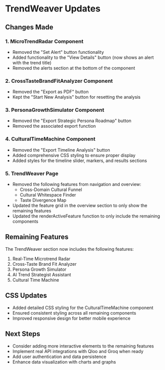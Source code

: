 # TrendWeaver Updates

## Changes Made

### 1. MicroTrendRadar Component
- Removed the "Set Alert" button functionality
- Added functionality to the "View Details" button (now shows an alert with the trend title)
- Removed the alerts section at the bottom of the component

### 2. CrossTasteBrandFitAnalyzer Component
- Removed the "Export as PDF" button
- Kept the "Start New Analysis" button for resetting the analysis

### 3. PersonaGrowthSimulator Component
- Removed the "Export Strategic Persona Roadmap" button
- Removed the associated export function

### 4. CulturalTimeMachine Component
- Removed the "Export Timeline Analysis" button
- Added comprehensive CSS styling to ensure proper display
- Added styles for the timeline slider, markers, and results sections

### 5. TrendWeaver Page
- Removed the following features from navigation and overview:
  - Cross-Domain Cultural Funnel
  - Cultural Whitespace Finder
  - Taste Divergence Map
- Updated the feature grid in the overview section to only show the remaining features
- Updated the renderActiveFeature function to only include the remaining components

## Remaining Features

The TrendWeaver section now includes the following features:
1. Real-Time Microtrend Radar
2. Cross-Taste Brand Fit Analyzer
3. Persona Growth Simulator
4. AI Trend Strategist Assistant
5. Cultural Time Machine

## CSS Updates

- Added detailed CSS styling for the CulturalTimeMachine component
- Ensured consistent styling across all remaining components
- Improved responsive design for better mobile experience

## Next Steps

- Consider adding more interactive elements to the remaining features
- Implement real API integrations with Qloo and Groq when ready
- Add user authentication and data persistence
- Enhance data visualization with charts and graphs
